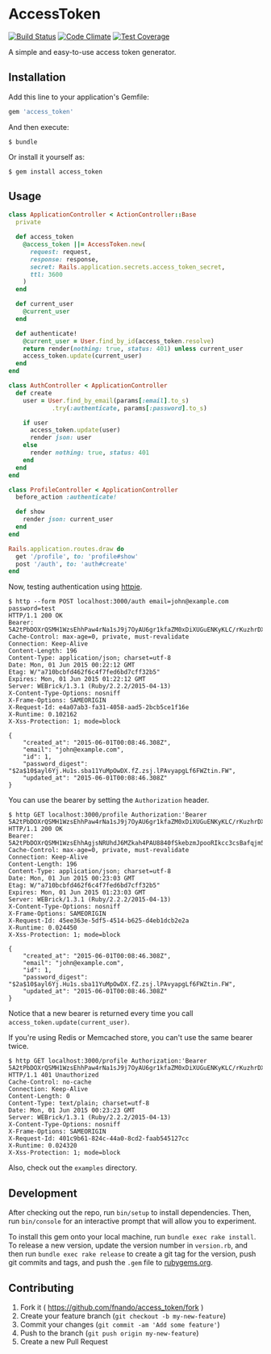 # AccessToken

[![Build Status](https://travis-ci.org/fnando/access_token.svg)](https://travis-ci.org/fnando/access_token)
[![Code Climate](https://codeclimate.com/github/fnando/access_token/badges/gpa.svg)](https://codeclimate.com/github/fnando/access_token)
[![Test Coverage](https://codeclimate.com/github/fnando/access_token/badges/coverage.svg)](https://codeclimate.com/github/fnando/access_token/coverage)

A simple and easy-to-use access token generator.

## Installation

Add this line to your application's Gemfile:

```ruby
gem 'access_token'
```

And then execute:

    $ bundle

Or install it yourself as:

    $ gem install access_token

## Usage

```ruby
class ApplicationController < ActionController::Base
  private

  def access_token
    @access_token ||= AccessToken.new(
      request: request,
      response: response,
      secret: Rails.application.secrets.access_token_secret,
      ttl: 3600
    )
  end

  def current_user
    @current_user
  end

  def authenticate!
    @current_user = User.find_by_id(access_token.resolve)
    return render(nothing: true, status: 401) unless current_user
    access_token.update(current_user)
  end
end

class AuthController < ApplicationController
  def create
    user = User.find_by_email(params[:email].to_s)
            .try(:authenticate, params[:password].to_s)

    if user
      access_token.update(user)
      render json: user
    else
      render nothing: true, status: 401
    end
  end
end

class ProfileController < ApplicationController
  before_action :authenticate!

  def show
    render json: current_user
  end
end

Rails.application.routes.draw do
  get '/profile', to: 'profile#show'
  post '/auth', to: 'auth#create'
end
```

Now, testing authentication using [httpie](http://httpie.org).

```
$ http --form POST localhost:3000/auth email=john@example.com password=test
HTTP/1.1 200 OK
Bearer: 5A2tPbDOXrQSMH1WzsEhhPaw4rNa1sJ9j7OyAU6gr1kfaZM0xDiXUGuENKyKLC/rKuzhrDXG6FwehWhIWy3IMfhQ9n6FJwBCERlF1TavYo2lG0UM8Bz1/0vrz3DxJc/r
Cache-Control: max-age=0, private, must-revalidate
Connection: Keep-Alive
Content-Length: 196
Content-Type: application/json; charset=utf-8
Date: Mon, 01 Jun 2015 00:22:12 GMT
Etag: W/"a710bcbfd462f6c4f7fed6bd7cff32b5"
Expires: Mon, 01 Jun 2015 01:22:12 GMT
Server: WEBrick/1.3.1 (Ruby/2.2.2/2015-04-13)
X-Content-Type-Options: nosniff
X-Frame-Options: SAMEORIGIN
X-Request-Id: e4a07ab3-fa31-4058-aad5-2bcb5ce1f16e
X-Runtime: 0.102162
X-Xss-Protection: 1; mode=block

{
    "created_at": "2015-06-01T00:08:46.308Z",
    "email": "john@example.com",
    "id": 1,
    "password_digest": "$2a$10$ayl6Yj.Hu1s.sba11YuMpOwDX.fZ.zsj.lPAvyapgLf6FWZtin.FW",
    "updated_at": "2015-06-01T00:08:46.308Z"
}
```

You can use the bearer by setting the `Authorization` header.

```
$ http GET localhost:3000/profile Authorization:'Bearer 5A2tPbDOXrQSMH1WzsEhhPaw4rNa1sJ9j7OyAU6gr1kfaZM0xDiXUGuENKyKLC/rKuzhrDXG6FwehWhIWy3IMfhQ9n6FJwBCERlF1TavYo2lG0UM8Bz1/0vrz3DxJc/r'
HTTP/1.1 200 OK
Bearer: 5A2tPbDOXrQSMH1WzsEhhAgjsNRUhdJ6MZkah4PAU8840fSkebzmJpooRIkcc3csBafqjm5tR+nPbnydN1N378bXQtxvKr6m5doHp/rhCYYF+PbR72NE37Q/DpRgg577
Cache-Control: max-age=0, private, must-revalidate
Connection: Keep-Alive
Content-Length: 196
Content-Type: application/json; charset=utf-8
Date: Mon, 01 Jun 2015 00:23:03 GMT
Etag: W/"a710bcbfd462f6c4f7fed6bd7cff32b5"
Expires: Mon, 01 Jun 2015 01:23:03 GMT
Server: WEBrick/1.3.1 (Ruby/2.2.2/2015-04-13)
X-Content-Type-Options: nosniff
X-Frame-Options: SAMEORIGIN
X-Request-Id: 45ee363e-5df5-4514-b625-d4eb1dcb2e2a
X-Runtime: 0.024450
X-Xss-Protection: 1; mode=block

{
    "created_at": "2015-06-01T00:08:46.308Z",
    "email": "john@example.com",
    "id": 1,
    "password_digest": "$2a$10$ayl6Yj.Hu1s.sba11YuMpOwDX.fZ.zsj.lPAvyapgLf6FWZtin.FW",
    "updated_at": "2015-06-01T00:08:46.308Z"
}
```

Notice that a new bearer is returned every time you call `access_token.update(current_user)`.

If you're using Redis or Memcached store, you can't use the same bearer twice.

```
$ http GET localhost:3000/profile Authorization:'Bearer 5A2tPbDOXrQSMH1WzsEhhPaw4rNa1sJ9j7OyAU6gr1kfaZM0xDiXUGuENKyKLC/rKuzhrDXG6FwehWhIWy3IMfhQ9n6FJwBCERlF1TavYo2lG0UM8Bz1/0vrz3DxJc/r'
HTTP/1.1 401 Unauthorized
Cache-Control: no-cache
Connection: Keep-Alive
Content-Length: 0
Content-Type: text/plain; charset=utf-8
Date: Mon, 01 Jun 2015 00:23:23 GMT
Server: WEBrick/1.3.1 (Ruby/2.2.2/2015-04-13)
X-Content-Type-Options: nosniff
X-Frame-Options: SAMEORIGIN
X-Request-Id: 401c9b61-824c-44a0-8cd2-faab545127cc
X-Runtime: 0.024320
X-Xss-Protection: 1; mode=block
```

Also, check out the `examples` directory.

## Development

After checking out the repo, run `bin/setup` to install dependencies. Then, run `bin/console` for an interactive prompt that will allow you to experiment.

To install this gem onto your local machine, run `bundle exec rake install`. To release a new version, update the version number in `version.rb`, and then run `bundle exec rake release` to create a git tag for the version, push git commits and tags, and push the `.gem` file to [rubygems.org](https://rubygems.org).

## Contributing

1. Fork it ( https://github.com/fnando/access_token/fork )
2. Create your feature branch (`git checkout -b my-new-feature`)
3. Commit your changes (`git commit -am 'Add some feature'`)
4. Push to the branch (`git push origin my-new-feature`)
5. Create a new Pull Request
